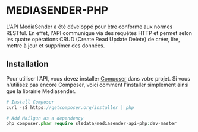 MEDIASENDER-PHP
===========

L'API MediaSender a été développé pour être conforme aux normes RESTful.
En effet, l'API communique via des requêtes HTTP et permet selon les quatre opérations CRUD (Create Read Update Delete) de créer, lire, mettre à jour et supprimer des données.

Installation
------------

Pour utiliser l'API, vous devez installer [Composer](http://getcomposer.org/) 
dans votre projet. 
Si vous n'utilisez pas encore Composer, voici comment l'installer simplement ainsi que la librairie Mediasender.

```PHP
# Install Composer
curl -sS https://getcomposer.org/installer | php

# Add Mailgun as a dependency
php composer.phar require slsdata/mediasender-api-php:dev-master
``` 